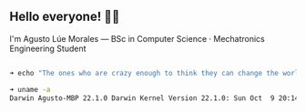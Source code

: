 ## Hello everyone! 👋🏻

I'm Agusto Lúe Morales — BSc in Computer Science · Mechatronics Engineering Student


```bash

➜ echo "The ones who are crazy enough to think they can change the world are the ones who do."

➜ uname -a
Darwin Agusto-MBP 22.1.0 Darwin Kernel Version 22.1.0: Sun Oct  9 20:14:30 PDT 2022; root:xnu-8792.41.9~2/RELEASE_ARM64_T6000 arm64

```
